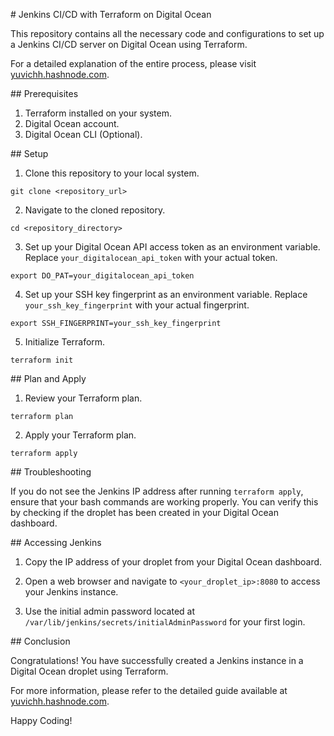 \# Jenkins CI/CD with Terraform on Digital Ocean

This repository contains all the necessary code and configurations to set up a Jenkins CI/CD server on Digital Ocean using Terraform.

For a detailed explanation of the entire process, please visit [yuvichh.hashnode.com](https://yuvichh.hashnode.com/).

\## Prerequisites

1. Terraform installed on your system.
2. Digital Ocean account.
3. Digital Ocean CLI (Optional).

\## Setup

1. Clone this repository to your local system.
```
git clone <repository_url>

```

2. Navigate to the cloned repository.
```
cd <repository_directory>

```

3. Set up your Digital Ocean API access token as an environment variable. Replace `your_digitalocean_api_token` with your actual token.
```
export DO_PAT=your_digitalocean_api_token

```

4. Set up your SSH key fingerprint as an environment variable. Replace `your_ssh_key_fingerprint` with your actual fingerprint.
```
export SSH_FINGERPRINT=your_ssh_key_fingerprint

```

5. Initialize Terraform.
```
terraform init

```

\## Plan and Apply

1. Review your Terraform plan.
```
terraform plan

```

2. Apply your Terraform plan.
```
terraform apply

```

\## Troubleshooting

If you do not see the Jenkins IP address after running `terraform apply`, ensure that your bash commands are working properly. You can verify this by checking if the droplet has been created in your Digital Ocean dashboard.

\## Accessing Jenkins

1. Copy the IP address of your droplet from your Digital Ocean dashboard.

2. Open a web browser and navigate to `<your_droplet_ip>:8080` to access your Jenkins instance.

3. Use the initial admin password located at `/var/lib/jenkins/secrets/initialAdminPassword` for your first login.

\## Conclusion

Congratulations! You have successfully created a Jenkins instance in a Digital Ocean droplet using Terraform. 

For more information, please refer to the detailed guide available at [yuvichh.hashnode.com](https://yuvichh.hashnode.com/).

Happy Coding!
















